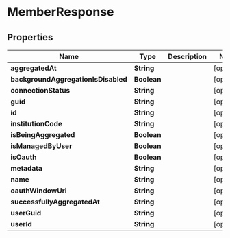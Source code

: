 

# MemberResponse


## Properties

Name | Type | Description | Notes
------------ | ------------- | ------------- | -------------
**aggregatedAt** | **String** |  |  [optional]
**backgroundAggregationIsDisabled** | **Boolean** |  |  [optional]
**connectionStatus** | **String** |  |  [optional]
**guid** | **String** |  |  [optional]
**id** | **String** |  |  [optional]
**institutionCode** | **String** |  |  [optional]
**isBeingAggregated** | **Boolean** |  |  [optional]
**isManagedByUser** | **Boolean** |  |  [optional]
**isOauth** | **Boolean** |  |  [optional]
**metadata** | **String** |  |  [optional]
**name** | **String** |  |  [optional]
**oauthWindowUri** | **String** |  |  [optional]
**successfullyAggregatedAt** | **String** |  |  [optional]
**userGuid** | **String** |  |  [optional]
**userId** | **String** |  |  [optional]



